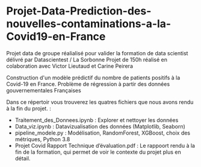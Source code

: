 # Projet-Data-Prediction-des-nouvelles-contaminations-a-la-Covid19-en-France

Projet data de groupe réalialisé pour valider la formation de data scientist délivré par Datascientest / La Sorbonne
Projet de 150h réalisé en colaboration avec Victor Lieutaud et Carine Peirera

Construction d'un modèle prédictif du nombre de patients positifs à la Covid-19 en France. 
Problème de régression à partir des données gouvernementales Françaises

Dans ce répertoir vous trouverez les quatres fichiers que nous avons rendu à la fin du projet. :
  - Traitement_des_Donnees.ipynb : Explorer et nettoyer les données 
  - Data_viz.ipynb : Datavizualisation des données (Matplotlib, Seaborn) 
  - pipeline_modele.py : Modélisation, RandomForest, XGBoost, choix des métriques, Python 3.8
  - Projet Covid Rapport Technique d’évaluation.pdf : Le rappoort rendu à la fin de la formation, qui permet de voir le contexte du projet plus en détail.
